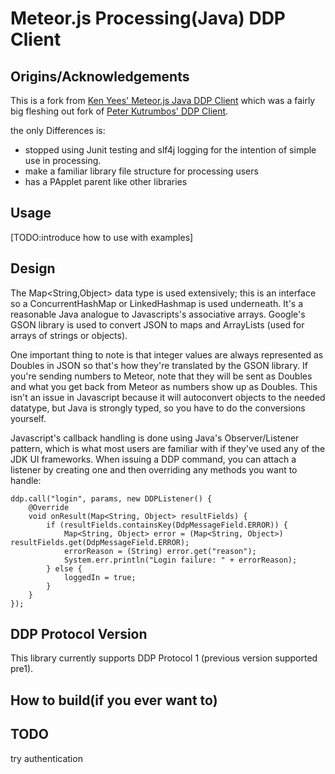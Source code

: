 Meteor.js Processing(Java) DDP Client
=========================

Origins/Acknowledgements
------------------------
This is a fork from [Ken Yees' Meteor.js Java DDP Client](https://github.com/kenyee/java-ddp-client) which was a
fairly big fleshing out fork of [Peter Kutrumbos'
DDP Client](https://github.com/kutrumbo/java-ddp-client).


the only Differences is:
* stopped using Junit testing and slf4j logging for the intention of simple use in processing.
* make a familiar library file structure for processing users
* has a PApplet parent like other libraries

Usage
-----
[TODO:introduce how to use with examples]


Design
------
The Map&lt;String,Object> data type is used extensively; this is an interface
so a ConcurrentHashMap or LinkedHashmap is used underneath.  It's a reasonable Java
analogue to Javascripts's associative arrays.  Google's GSON library is used to convert
JSON to maps and ArrayLists (used for arrays of strings or objects).  

One important thing to note is that integer values are always represented as
Doubles in JSON so that's how they're translated by the GSON library.  If you're
sending numbers to Meteor, note that they will be sent as Doubles and what
you get back from Meteor as numbers show up as Doubles.  This isn't an issue in
Javascript because it will autoconvert objects to the needed datatype, but Java
is strongly typed, so you have to do the conversions yourself.

Javascript's callback handling is done using Java's Observer/Listener pattern,
which is what most users are familiar with if they've used any of the JDK UI
frameworks.  When issuing a DDP command, you can attach a listener by creating one
and then overriding any methods you want to handle:

	ddp.call("login", params, new DDPListener() {
		@Override
		void onResult(Map<String, Object> resultFields) {
			if (resultFields.containsKey(DdpMessageField.ERROR)) {
				Map<String, Object> error = (Map<String, Object>) resultFields.get(DdpMessageField.ERROR);
				errorReason = (String) error.get("reason");
				System.err.println("Login failure: " + errorReason);
			} else {
				loggedIn = true;
			}
		}
	});


DDP Protocol Version
--------------------
This library currently supports DDP Protocol 1 (previous version supported pre1).

How to build(if you ever want to)
--------------

TODO
--------------
try authentication
